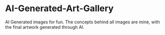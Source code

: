 # AI-Generated-Art-Gallery
AI Generated images for fun. The concepts behind all images are mine, with the final artwork generated through AI.

